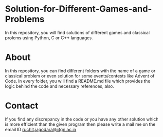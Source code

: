 # Solution-for-Different-Games-and-Problems

In this repository, you will find solutions of different games and classical prolems using Python, C or C++ languages.

# About

In this repository, you can find different folders with the name of a game or classical problem or even solution for some events/contests like Advent of Code. In every folder, you will find a README.md file which provides the logic behind the code and necessary references, also.

# Contact 

If you find any discrepancy in the code or you have any other solution which is more efficient than the given program then please write a mail me on the email ID ruchit.jagodara@iitgn.ac.in
